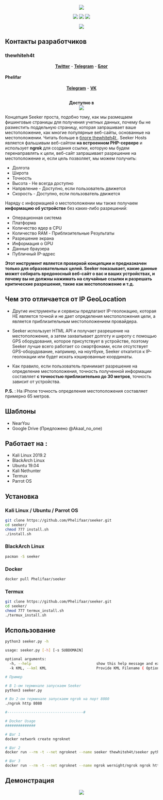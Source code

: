 <p align="center"><img src="https://i.imgur.com/jo1qA2K.png"></p>

<p align="center">
<img src="https://img.shields.io/badge/Docker-✔-black.svg?style=plastic">
<img src="https://img.shields.io/badge/Python-3-blue.svg?style=plastic">
<img src="https://img.shields.io/badge/Windows-✔-red.svg?style=plastic">	
</p>

<p align="center">
<img src="https://img.shields.io/badge/Translated_to-Russian-darkgreen.svg?style=plastic">	
</p>

## Контакты разработчиков

### thewhiteh4t

<p align="center">
  <a href="https://twitter.com/thewhiteh4t"><b>Twitter</b></a>
  <span> - </span>
  <a href="https://t.me/thewhiteh4t"><b>Telegram</b></a>
  <span> - </span>
  <a href="https://thewhiteh4t.github.io"><b>Блог</b></a>
</p>

#### Phelifar

<p align="center">
  <a href="https://t.me/phelifar"><b>Telegram</b></a>
  <span> - </span>
  <a href="https://vk.com/phelifar"><b>VK</b></a>
</p>

<p align="center">
  <br>
  <b>Доступно в</b>
  <br>
  <img src="https://i.imgur.com/1wJVDV5.png">
</p>

Концепция Seeker проста, подобно тому, как мы размещаем фишинговые страницы для получения учетных данных, почему бы не разместить поддельную страницу, которая запрашивает ваше местоположение, как многие популярные веб-сайты, основанные на местоположении. Читать больше в <a href="https://thewhiteh4t.github.io">  блоге thewhiteh4t </a>. Seeker Hosts является фальшивым веб-сайтом **на встроенном PHP-сервере** и использует **ngrok** для создания ссылки, которую мы будем перенаправлять к цели, веб-сайт запрашивает разрешение на местоположение и, если цель позволяет, мы можем получить:

* Долгота
* Широта
* Точность
* Высота - Не всегда доступно
* Напрвление - Доступно, если пользователь движется
* Скорость - Доступно, если пользователь движется

Наряду с информацией о местоположении мы также получаем **информацию об устройстве** без каких-либо разрешений:

* Операционная система
* Платформа
* Количество ядер в CPU
* Количество RAM - Приблизительные Результаты
* Разрешение экрана
* Информация о GPU
* Данные браузера
* Публичный IP-адрес

**Этот инструмент является проверкой концепции и предназначен только для образовательных целей. Seeker показывает, какие данные может собирать вредоносный веб-сайт о вас и ваших устройствах, и почему вы не должны нажимать на случайные ссылки и разрешать критические разрешения, такие как местоположение и т.д.**

## Чем это отличается от IP GeoLocation

* Другие инструменты и сервисы предлагают IP-геолокацию, которая НЕ является точной и не дает определения местоположения цели, а является приблизительным местоположением провайдера.

* Seeker использует HTML API и получает разрешение на местоположение, а затем захватывает долготу и широту с помощью GPS оборудования, которое присутствует в устройстве, поэтому Seeker лучше всего работает со смартфонами, если отсутствует GPS-оборудование, например, на ноутбуке, Seeker откатится к IP-геолокации или будет искать кэшированные координаты.

* Как правило, если пользователь принимает разрешение на определение местоположения, точность полученной информации составляет **с точностью приблизительно до 30 метров**, точность зависит от устройства.

**P.S.** : На iPhone точность определения местоположения составляет примерно 65 метров.

## Шаблоны
* NearYou
* Google Drive (Предложено @Akaal_no_one)

## Работает на :

* Kali Linux 2019.2
* BlackArch Linux
* Ubuntu 19.04
* Kali Nethunter
* Termux
* Parrot OS

## Установка

### Kali Linux / Ubuntu / Parrot OS

```bash
git clone https://github.com/Phelifaar/seeker.git
cd seeker/
chmod 777 install.sh
./install.sh
```

### BlackArch Linux

```bash
pacman -S seeker
```

### Docker

```bash
docker pull Phelifaar/seeker
```

### Termux

```bash
git clone https://github.com/Phelifaar/seeker.git
cd seeker/
chmod 777 termux_install.sh
./termux_install.sh
```

## Использование

```bash
python3 seeker.py -h

usage: seeker.py [-h] [-s SUBDOMAIN]

optional arguments:
  -h, --help                              show this help message and exit
  -k KML, --kml KML                       Provide KML Filename ( Optional )

# Пример

# В 1-ом терминале запускаем Seeker
python3 seeker.py 

# Во 2-ом терминале запускаем ngrok на порт 8080
./ngrok http 8080

#-----------------------------------#

# Docker Usage
##############

# Шаг 1
docker network create ngroknet

# Шаг 2
docker run --rm -t --net ngroknet --name seeker thewhiteh4t/seeker python3 seeker.py

# Шаг 3
docker run --rm -t --net ngroknet --name ngrok wernight/ngrok ngrok http seeker:8080
```

## Демонстрация

<p align="center">
	<a href="https://www.youtube.com/watch?v=FEyAPjkJFrk"><img src="https://i.imgur.com/48yrleF.png"></a>
</p>
